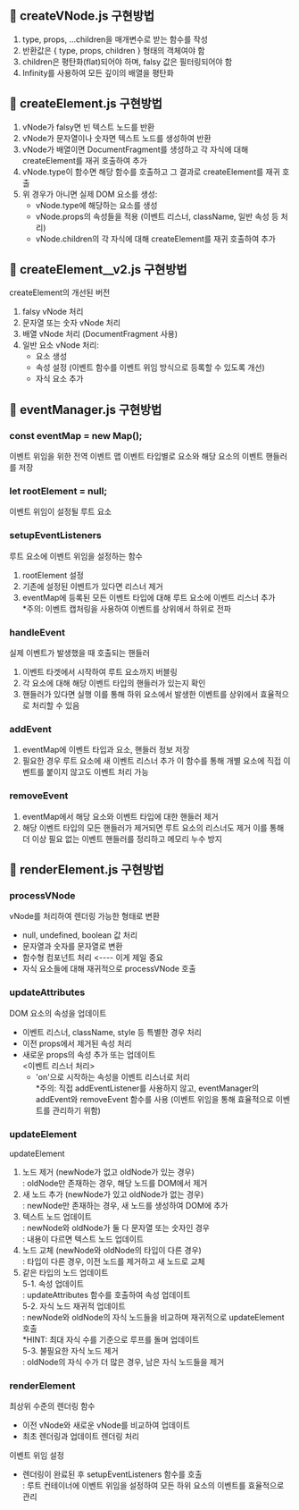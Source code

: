 ## 📄 createVNode.js 구현방법
1. type, props, ...children을 매개변수로 받는 함수를 작성
2. 반환값은 { type, props, children } 형태의 객체여야 함
3. children은 평탄화(flat)되어야 하며, falsy 값은 필터링되어야 함
4. Infinity를 사용하여 모든 깊이의 배열을 평탄화

## 📄 createElement.js 구현방법
1. vNode가 falsy면 빈 텍스트 노드를 반환
2. vNode가 문자열이나 숫자면 텍스트 노드를 생성하여 반환
3. vNode가 배열이면 DocumentFragment를 생성하고 각 자식에 대해 createElement를 재귀 호출하여 추가
4. vNode.type이 함수면 해당 함수를 호출하고 그 결과로 createElement를 재귀 호출
5. 위 경우가 아니면 실제 DOM 요소를 생성:
    - vNode.type에 해당하는 요소를 생성
    - vNode.props의 속성들을 적용 (이벤트 리스너, className, 일반 속성 등 처리)
    - vNode.children의 각 자식에 대해 createElement를 재귀 호출하여 추가

## 📄 createElement__v2.js 구현방법
createElement의 개선된 버전
1. falsy vNode 처리
2. 문자열 또는 숫자 vNode 처리
3. 배열 vNode 처리 (DocumentFragment 사용)
4. 일반 요소 vNode 처리:
    - 요소 생성
    - 속성 설정 (이벤트 함수를 이벤트 위임 방식으로 등록할 수 있도록 개선)
    - 자식 요소 추가

## 📄 eventManager.js 구현방법
### const eventMap = new Map();
이벤트 위임을 위한 전역 이벤트 맵
이벤트 타입별로 요소와 해당 요소의 이벤트 핸들러를 저장
### let rootElement = null;
이벤트 위임이 설정될 루트 요소
### setupEventListeners
루트 요소에 이벤트 위임을 설정하는 함수
1. rootElement 설정
2. 기존에 설정된 이벤트가 있다면 리스너 제거
3. eventMap에 등록된 모든 이벤트 타입에 대해 루트 요소에 이벤트 리스너 추가     
    *주의: 이벤트 캡처링을 사용하여 이벤트를 상위에서 하위로 전파
### handleEvent
실제 이벤트가 발생했을 때 호출되는 핸들러
1. 이벤트 타겟에서 시작하여 루트 요소까지 버블링
2. 각 요소에 대해 해당 이벤트 타입의 핸들러가 있는지 확인
3. 핸들러가 있다면 실행
이를 통해 하위 요소에서 발생한 이벤트를 상위에서 효율적으로 처리할 수 있음
### addEvent
1. eventMap에 이벤트 타입과 요소, 핸들러 정보 저장
2. 필요한 경우 루트 요소에 새 이벤트 리스너 추가
이 함수를 통해 개별 요소에 직접 이벤트를 붙이지 않고도 이벤트 처리 가능
### removeEvent
1. eventMap에서 해당 요소와 이벤트 타입에 대한 핸들러 제거
2. 해당 이벤트 타입의 모든 핸들러가 제거되면 루트 요소의 리스너도 제거
이를 통해 더 이상 필요 없는 이벤트 핸들러를 정리하고 메모리 누수 방지

## 📄 renderElement.js 구현방법
### processVNode
vNode를 처리하여 렌더링 가능한 형태로 변환
- null, undefined, boolean 값 처리
- 문자열과 숫자를 문자열로 변환
- 함수형 컴포넌트 처리 <---- 이게 제일 중요
- 자식 요소들에 대해 재귀적으로 processVNode 호출
### updateAttributes
DOM 요소의 속성을 업데이트
- 이벤트 리스너, className, style 등 특별한 경우 처리
- 이전 props에서 제거된 속성 처리
- 새로운 props의 속성 추가 또는 업데이트        
  <이벤트 리스너 처리>
    - 'on'으로 시작하는 속성을 이벤트 리스너로 처리     
        *주의: 직접 addEventListener를 사용하지 않고, eventManager의 addEvent와 removeEvent 함수를 사용 (이벤트 위임을 통해 효율적으로 이벤트를 관리하기 위함)
### updateElement
updateElement
1. 노드 제거 (newNode가 없고 oldNode가 있는 경우)       
: oldNode만 존재하는 경우, 해당 노드를 DOM에서 제거
2. 새 노드 추가 (newNode가 있고 oldNode가 없는 경우)        
: newNode만 존재하는 경우, 새 노드를 생성하여 DOM에 추가
3. 텍스트 노드 업데이트     
: newNode와 oldNode가 둘 다 문자열 또는 숫자인 경우     
: 내용이 다르면 텍스트 노드 업데이트
4. 노드 교체 (newNode와 oldNode의 타입이 다른 경우)     
: 타입이 다른 경우, 이전 노드를 제거하고 새 노드로 교체
5. 같은 타입의 노드 업데이트        
5-1. 속성 업데이트      
: updateAttributes 함수를 호출하여 속성 업데이트        
5-2. 자식 노드 재귀적 업데이트      
: newNode와 oldNode의 자식 노드들을 비교하며 재귀적으로 updateElement 호출      
*HINT: 최대 자식 수를 기준으로 루프를 돌며 업데이트     
5-3. 불필요한 자식 노드 제거        
: oldNode의 자식 수가 더 많은 경우, 남은 자식 노드들을 제거
### renderElement
최상위 수준의 렌더링 함수
- 이전 vNode와 새로운 vNode를 비교하여 업데이트
- 최초 렌더링과 업데이트 렌더링 처리        

이벤트 위임 설정        
- 렌더링이 완료된 후 setupEventListeners 함수를 호출        
: 루트 컨테이너에 이벤트 위임을 설정하여 모든 하위 요소의 이벤트를 효율적으로 관리